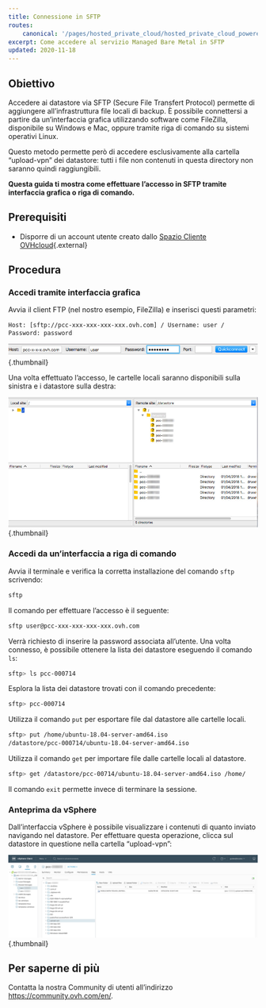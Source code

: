 ```yaml
---
title: Connessione in SFTP
routes:
    canonical: '/pages/hosted_private_cloud/hosted_private_cloud_powered_by_vmware/sftp_connexion'
excerpt: Come accedere al servizio Managed Bare Metal in SFTP
updated: 2020-11-18
---
```



## Obiettivo

Accedere ai datastore via SFTP (Secure File Transfert Protocol) permette di aggiungere all’infrastruttura file locali di backup. È possibile connettersi a partire da un’interfaccia grafica utilizzando software come FileZilla, disponibile su Windows e Mac,  oppure tramite riga di comando su sistemi operativi Linux.

Questo metodo permette però di accedere esclusivamente alla cartella “upload-vpn” dei datastore: tutti i file non contenuti in questa directory non saranno quindi raggiungibili.

**Questa guida ti mostra come effettuare l’accesso in SFTP tramite interfaccia grafica o riga di comando.**

## Prerequisiti

- Disporre di un account utente creato dallo [Spazio Cliente OVHcloud](https://www.ovh.com/auth/?action=gotomanager&from=https://www.ovh.it/&ovhSubsidiary=it){.external}

## Procedura

### Accedi tramite interfaccia grafica

Avvia il client FTP (nel nostro esempio, FileZilla) e inserisci questi parametri:

```
Host: [sftp://pcc-xxx-xxx-xxx-xxx.ovh.com] / Username: user / Password: password
```

![Connessione SFTP](images/connection_sftp_filezilla_log.png){.thumbnail}

Una volta effettuato l’accesso, le cartelle locali saranno disponibili sulla sinistra e i datastore sulla destra:

![Connessione in SFTP con FileZilla](images/connection_sftp_filezilla.png){.thumbnail}

### Accedi da un’interfaccia a riga di comando

Avvia il terminale e verifica la corretta installazione del comando `sftp` scrivendo:

```sh
sftp
```

Il comando per effettuare l’accesso è il seguente:

```sh
sftp user@pcc-xxx-xxx-xxx-xxx.ovh.com
```

Verrà richiesto di inserire la password associata all’utente. Una volta connesso, è possibile ottenere la lista dei datastore eseguendo il comando `ls`:

```sh
sftp> ls pcc-000714
```

Esplora la lista dei datastore trovati con il comando precedente:

```sh
sftp> pcc-000714
```

Utilizza il comando `put` per esportare file dal datastore alle cartelle locali.

```sh
sftp> put /home/ubuntu-18.04-server-amd64.iso
/datastore/pcc-000714/ubuntu-18.04-server-amd64.iso  
```

Utilizza il comando `get` per importare file dalle cartelle locali al datastore.

```sh
sftp> get /datastore/pcc-00714/ubuntu-18.04-server-amd64.iso /home/
```

Il comando `exit` permette invece di terminare la sessione.

### Anteprima da vSphere

Dall’interfaccia vSphere è possibile visualizzare i contenuti di quanto inviato navigando nel datastore. Per effettuare questa operazione, clicca sul datastore in questione nella cartella “upload-vpn”:

![Connessione SFTP via vSphere](images/sftpconnection.png){.thumbnail}

## Per saperne di più

Contatta la nostra Community di utenti all’indirizzo <https://community.ovh.com/en/>.
